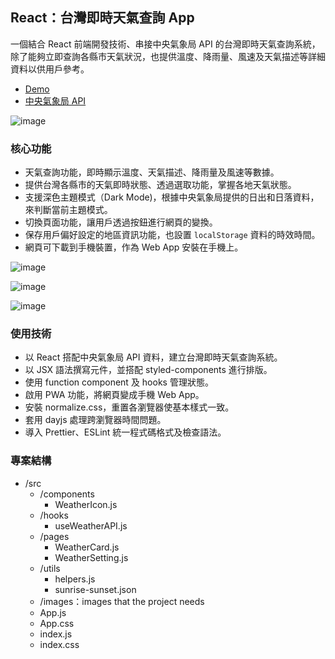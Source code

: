 ## React：台灣即時天氣查詢 App
一個結合 React 前端開發技術、串接中央氣象局 API 的台灣即時天氣查詢系統，除了能夠立即查詢各縣市天氣狀況，也提供溫度、降雨量、風速及天氣描述等詳細資料以供用戶參考。
- [Demo](https://sophiebetough.github.io/weather-in-taiwan-app/)
- [中央氣象局 API](https://opendata.cwb.gov.tw/dist/opendata-swagger.html#/)

![image](https://github.com/sophiebetough/weather-in-taiwan-pwa/blob/main/public/main-demo.gif)

### 核心功能
- 天氣查詢功能，即時顯示溫度、天氣描述、降雨量及風速等數據。
- 提供台灣各縣市的天氣即時狀態、透過選取功能，掌握各地天氣狀態。
- 支援深色主題模式（Dark Mode)，根據中央氣象局提供的日出和日落資料，來判斷當前主題模式。
- 切換頁面功能，讓用戶透過按鈕進行網頁的變換。
- 保存用戶偏好設定的地區資訊功能，也設置 `localStorage` 資料的時效時間。
- 網頁可下載到手機裝置，作為 Web App 安裝在手機上。

![image](https://github.com/sophiebetough/weather-in-taiwan-pwa/blob/main/public/dark-mode-demo.png)

![image](https://github.com/sophiebetough/weather-in-taiwan-pwa/blob/main/public/select-demo.png)

![image](https://github.com/sophiebetough/weather-in-taiwan-pwa/blob/main/public/pwa-demo.png)

### 使用技術
- 以 React 搭配中央氣象局 API 資料，建立台灣即時天氣查詢系統。
- 以 JSX 語法撰寫元件，並搭配 styled-components 進行排版。
- 使用 function component 及 hooks 管理狀態。
- 啟用 PWA 功能，將網頁變成手機 Web App。
- 安裝 normalize.css，重置各瀏覽器使基本樣式一致。
- 套用 dayjs 處理跨瀏覽器時間問題。
- 導入 Prettier、ESLint 統一程式碼格式及檢查語法。

### 專案結構
- /src
    - /components
        - WeatherIcon.js
    - /hooks
        - useWeatherAPI.js
    - /pages
        - WeatherCard.js
        - WeatherSetting.js
    - /utils
        - helpers.js
        - sunrise-sunset.json
    - /images：images that the project needs
    - App.js
    - App.css
    - index.js
    - index.css
